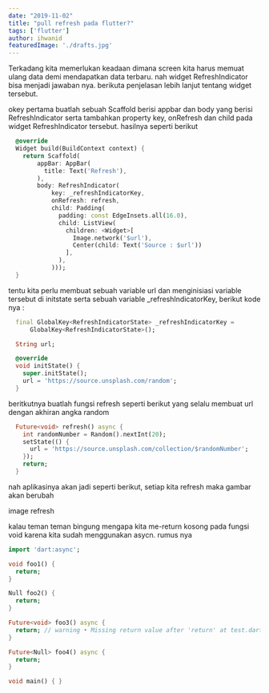 ```yaml
---
date: "2019-11-02"
title: "pull refresh pada flutter?"
tags: ['flutter']
author: ihwanid
featuredImage: './drafts.jpg'
---
```

Terkadang kita memerlukan keadaan dimana screen kita harus memuat ulang data demi mendapatkan data terbaru. nah widget RefreshIndicator bisa menjadi jawaban nya. berikuta penjelasan lebih lanjut tentang widget tersebut. 

okey pertama buatlah sebuah Scaffold berisi appbar dan body yang berisi RefreshIndicator serta tambahkan property key, onRefresh dan child pada widget RefreshIndicator tersebut. hasilnya seperti berikut

```dart
  @override
  Widget build(BuildContext context) {
    return Scaffold(
        appBar: AppBar(
          title: Text('Refresh'),
        ),
        body: RefreshIndicator(
            key: _refreshIndicatorKey,
            onRefresh: refresh,
            child: Padding(
              padding: const EdgeInsets.all(16.0),
              child: ListView(
                children: <Widget>[
                  Image.network('$url'),
                  Center(child: Text('Source : $url'))
                ],
              ),
            )));
  }
```

tentu kita perlu membuat sebuah variable url dan menginisiasi variable tersebut di initstate serta sebuah variable _refreshIndicatorKey, berikut kode nya :

```dart
  final GlobalKey<RefreshIndicatorState> _refreshIndicatorKey =
      GlobalKey<RefreshIndicatorState>();

  String url;

  @override
  void initState() {
    super.initState();
    url = 'https://source.unsplash.com/random';
  }
```

beritkutnya buatlah fungsi refresh seperti berikut yang selalu membuat url dengan akhiran angka random 
```dart
  Future<void> refresh() async {
    int randomNumber = Random().nextInt(20);
    setState(() {
      url = 'https://source.unsplash.com/collection/$randomNumber';
    });
    return;
  }
```

nah aplikasinya akan jadi seperti berikut, setiap kita refresh maka gambar akan berubah

image refresh

kalau teman teman bingung mengapa kita me-return kosong pada fungsi void karena kita sudah menggunakan asycn. rumus nya

```dart
import 'dart:async';

void foo1() {
  return;
}

Null foo2() {
  return;
}

Future<void> foo3() async {
  return; // warning • Missing return value after 'return' at test.dart:12:3 • return_without_value                                                                                                                                                            
}

Future<Null> foo4() async {
  return;
}

void main() { }
```

